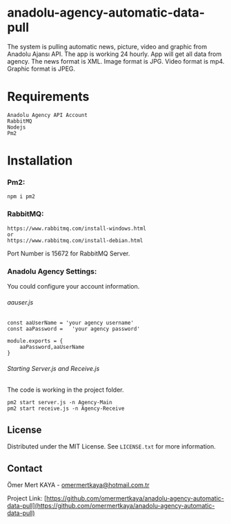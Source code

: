 # anadolu-agency-automatic-data-pull
The system is pulling automatic news, picture, video and graphic from Anadolu Ajansı API. The app is working 24 hourly. App will get all data from agency. The news format is XML. Image format is JPG. Video format is mp4. Graphic format is JPEG.

# Requirements

```
Anadolu Agency API Account
RabbitMQ
Nodejs
Pm2

```

# Installation

###  Pm2:

```
npm i pm2

```



###  RabbitMQ:

```
https://www.rabbitmq.com/install-windows.html
or
https://www.rabbitmq.com/install-debian.html

```

Port Number is 15672 for RabbitMQ Server.




###  Anadolu Agency Settings:

You could configure your account information.

###### aauser.js

```
const aaUserName = 'your agency username'
const aaPassword =   'your agency password'

module.exports = {
    aaPassword,aaUserName
}

```

###### Starting Server.js and Receive.js

The code is working in the project folder.

```
pm2 start server.js -n Agency-Main
pm2 start receive.js -n Agency-Receive

```



<!-- LICENSE -->
## License

Distributed under the MIT License. See `LICENSE.txt` for more information.


<!-- CONTACT -->
## Contact

Ömer Mert KAYA - omermertkaya@hotmail.com.tr

Project Link: [https://github.com/omermertkaya/anadolu-agency-automatic-data-pull](https://github.com/omermertkaya/anadolu-agency-automatic-data-pull)

